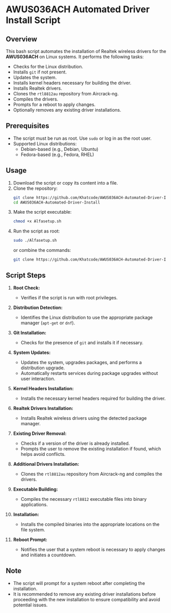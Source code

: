 # AWUS036ACH Automated Driver Install Script

## Overview

This bash script automates the installation of Realtek wireless drivers for the **AWUS036ACH** on Linux systems. It performs the following tasks:

- Checks for the Linux distribution.
- Installs `git` if not present.
- Updates the system.
- Installs kernel headers necessary for building the driver.
- Installs Realtek drivers.
- Clones the `rtl8812au` repository from Aircrack-ng.
- Compiles the drivers.
- Prompts for a reboot to apply changes.
- Optionally removes any existing driver installations.

## Prerequisites

- The script must be run as root. Use `sudo` or log in as the root user.
- Supported Linux distributions: 
  - Debian-based (e.g., Debian, Ubuntu)
  - Fedora-based (e.g., Fedora, RHEL)

## Usage

1. Download the script or copy its content into a file.
2. Clone the repository:
    ```bash
    git clone https://github.com/Khatcode/AWUS036ACH-Automated-Driver-Install
    cd AWUS036ACH-Automated-Driver-Install
    ```
3. Make the script executable:
    ```bash
    chmod +x Alfasetup.sh
    ```
4. Run the script as root:
    ```bash
    sudo ./Alfasetup.sh
    ```
   or combine the commands:
    ```bash
    git clone https://github.com/Khatcode/AWUS036ACH-Automated-Driver-Install && cd AWUS036ACH-Automated-Driver-Install && chmod +x Alfasetup.sh && sudo ./Alfasetup.sh
    ```

## Script Steps

1. **Root Check:**
   - Verifies if the script is run with root privileges.

2. **Distribution Detection:**
   - Identifies the Linux distribution to use the appropriate package manager (`apt-get` or `dnf`).

3. **Git Installation:**
   - Checks for the presence of `git` and installs it if necessary.

4. **System Updates:**
   - Updates the system, upgrades packages, and performs a distribution upgrade.
   - Automatically restarts services during package upgrades without user interaction.

5. **Kernel Headers Installation:**
   - Installs the necessary kernel headers required for building the driver.

6. **Realtek Drivers Installation:**
   - Installs Realtek wireless drivers using the detected package manager.

7. **Existing Driver Removal:**
   - Checks if a version of the driver is already installed. 
   - Prompts the user to remove the existing installation if found, which helps avoid conflicts.

8. **Additional Drivers Installation:**
   - Clones the `rtl8812au` repository from Aircrack-ng and compiles the drivers.

9. **Executable Building:**
   - Compiles the necessary `rtl8812` executable files into binary applications.

10. **Installation:**
    - Installs the compiled binaries into the appropriate locations on the file system.

11. **Reboot Prompt:**
    - Notifies the user that a system reboot is necessary to apply changes and initiates a countdown.

## Note

- The script will prompt for a system reboot after completing the installation.
- It is recommended to remove any existing driver installations before proceeding with the new installation to ensure compatibility and avoid potential issues.

